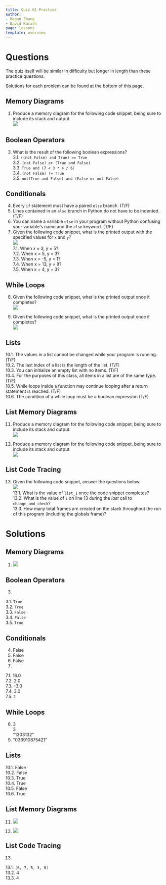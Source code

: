 ```yaml
---
title: Quiz 01 Practice
author:
- Megan Zhang
- David Karash
page: lessons
template: overview
---
```


<!--
Note: this is a copy of the qz01 worksheet from resources/practice/fa21
-->

# Questions

The quiz itself will be similar in difficulty but longer in length than these practice questions. 

Solutions for each problem can be found at the bottom of this page.
  
## Memory Diagrams
1. Produce a memory diagram for the following code snippet, being sure to include its stack and output.  
![](/static/practice_worksheets/fa21/qz01-question1.png)

<!-- 2. Produce a memory diagram for the following code snippet, being sure to include its stack and output.  
![](/static/practice_worksheets/fa21/qz01-question2.png)   -->

## Boolean Operators
3. What is the result of the following boolean expressions?  
3.1. `((not False) and True) == True`  
3.2. `(not False) or (True and False)`  
3.3. `True and (7 < 3 * 4 / 6)`  
3.4. `(not False) != True`  
3.5. `not(True and False) and (False or not False)`  

## Conditionals
4. Every `if` statement must have a paired `else` branch. (T/F)
5. Lines contained in an `else` branch in Python do not have to be indented. (T/F)
6. You can name a variable `else` in your program without Python confusing your variable's name and the `else` keyword. (T/F)
7. Given the following code snippet, what is the printed output with the specified values for `x` and `y`?  
![](/static/practice_worksheets/fa21/qz01-question7.png)  
7.1. When x = 3, y = 5?  
7.2. When x = 5, y = 3?  
7.3. When x = -5, y = 1?  
7.4. When x = 13, y = 8?  
7.5. When x = 4, y = 3?

## While Loops
8. Given the following code snippet, what is the printed output once it completes?  
![](/static/practice_worksheets/fa21/qz01-question8.png)

9. Given the following code snippet, what is the printed output once it completes?  
![](/static/practice_worksheets/fa21/qz01-question9.png)

## Lists
10.1. The values in a list cannot be changed while your program is running. (T/F)  
10.2. The last index of a list is the length of the list. (T/F)  
10.3. You can initialize an empty list with no items. (T/F)  
10.4. For the purposes of this class, all items in a list are of the same type. (T/F)  
10.5. While loops inside a function may continue looping after a return statement is reached. (T/F)  
10.6. The condition of a while loop must be a boolean expression (T/F)  

## List Memory Diagrams

11. Produce a memory diagram for the following code snippet, being sure to include its stack and output.  
![](/static/practice_worksheets/fa21/qz02-question11.png)

12. Produce a memory diagram for the following code snippet, being sure to include its stack and output.  
![](/static/practice_worksheets/fa21/qz02-question12new.png)

## List Code Tracing

13. Given the following code snippet, answer the questions below.  
![](/static/practice_worksheets/fa21/qz02-question14.png)  
13.1. What is the value of `list_1` once the code snippet completes?  
13.2. What is the value of `i` on line 13 during the _last_ call to `change_and_check`?  
13.3. How many total frames are created on the stack throughout the run of this program (including the globals frame)?

# Solutions

## Memory Diagrams
1. ![](/static/practice_worksheets/fa21/qz01-solution1.png)  

<!-- 2. ![](/static/practice_worksheets/fa21/qz01-solution2.png)   -->

## Boolean Operators
3. 
3.1. `True`  
3.2. `True`  
3.3. `False`  
3.4. `False`  
3.5. `True`

## Conditionals
4. False
5. False
6. False
7. 
7.1. 16.0  
7.2. 2.0  
7.3. -3.0  
7.4. 3.0  
7.5. 1

## While Loops
8. 3   
3  
"1303132"
9. "036910875421"

## Lists
10.1. False  
10.2. False  
10.3. True  
10.4. True  
10.5. False  
10.6. True  

## List Memory Diagrams

11. ![](/static/practice_worksheets/fa21/qz02-solution11.png)

12. ![](/static/practice_worksheets/fa21/qz02-solution12n.png)

## List Code Tracing

13.   
13.1. `[6, 7, 5, 3, 0]`  
13.2. 4  
13.3. 4